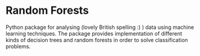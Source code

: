 # Random Forests

Python package for analysing (lovely British spelling :) ) data using machine learning techniques.
The package provides implementation of different kinds of decision trees and random forests in order to solve classification problems.
